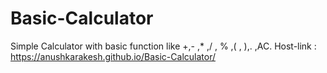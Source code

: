 # Basic-Calculator
Simple Calculator with basic function like +,- ,* ,/ , % ,( , ),. ,AC.
Host-link : https://anushkarakesh.github.io/Basic-Calculator/
